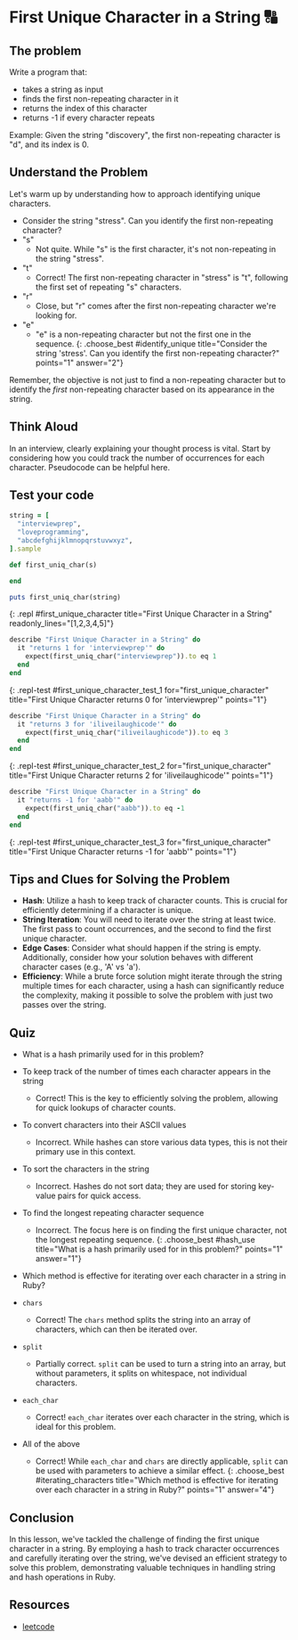 # First Unique Character in a String 🔠

## The problem
Write a program that:
- takes a string as input
- finds the first non-repeating character in it
- returns the index of this character
- returns -1 if every character repeats

Example: Given the string "discovery", the first non-repeating character is "d", and its index is 0.

## Understand the Problem
Let's warm up by understanding how to approach identifying unique characters.

- Consider the string "stress". Can you identify the first non-repeating character?
- "s"
  - Not quite. While "s" is the first character, it's not non-repeating in the string "stress".
- "t"
  - Correct! The first non-repeating character in "stress" is "t", following the first set of repeating "s" characters.
- "r"
  - Close, but "r" comes after the first non-repeating character we're looking for.
- "e"
  - "e" is a non-repeating character but not the first one in the sequence.
{: .choose_best #identify_unique title="Consider the string 'stress'. Can you identify the first non-repeating character?" points="1" answer="2"}

Remember, the objective is not just to find a non-repeating character but to identify the *first* non-repeating character based on its appearance in the string.

## Think Aloud
In an interview, clearly explaining your thought process is vital. Start by considering how you could track the number of occurrences for each character. Pseudocode can be helpful here.

## Test your code

```ruby
string = [
  "interviewprep",
  "loveprogramming",
  "abcdefghijklmnopqrstuvwxyz",
].sample

def first_uniq_char(s)

end

puts first_uniq_char(string)
```
{: .repl #first_unique_character title="First Unique Character in a String" readonly_lines="[1,2,3,4,5]"}

```ruby
describe "First Unique Character in a String" do
  it "returns 1 for 'interviewprep'" do
    expect(first_uniq_char("interviewprep")).to eq 1
  end
end
```
{: .repl-test #first_unique_character_test_1 for="first_unique_character" title="First Unique Character returns 0 for 'interviewprep'" points="1"}

```ruby
describe "First Unique Character in a String" do
  it "returns 3 for 'iliveilaughicode'" do
    expect(first_uniq_char("iliveilaughicode")).to eq 3
  end
end
```
{: .repl-test #first_unique_character_test_2 for="first_unique_character" title="First Unique Character returns 2 for 'iliveilaughicode'" points="1"}

```ruby
describe "First Unique Character in a String" do
  it "returns -1 for 'aabb'" do
    expect(first_uniq_char("aabb")).to eq -1
  end
end
```
{: .repl-test #first_unique_character_test_3 for="first_unique_character" title="First Unique Character returns -1 for 'aabb'" points="1"}

## Tips and Clues for Solving the Problem
- **Hash**: Utilize a hash to keep track of character counts. This is crucial for efficiently determining if a character is unique.
- **String Iteration**: You will need to iterate over the string at least twice. The first pass to count occurrences, and the second to find the first unique character.
- **Edge Cases**: Consider what should happen if the string is empty. Additionally, consider how your solution behaves with different character cases (e.g., 'A' vs 'a').
- **Efficiency**: While a brute force solution might iterate through the string multiple times for each character, using a hash can significantly reduce the complexity, making it possible to solve the problem with just two passes over the string.

## Quiz

- What is a hash primarily used for in this problem?
- To keep track of the number of times each character appears in the string
  - Correct! This is the key to efficiently solving the problem, allowing for quick lookups of character counts.
- To convert characters into their ASCII values
  - Incorrect. While hashes can store various data types, this is not their primary use in this context.
- To sort the characters in the string
  - Incorrect. Hashes do not sort data; they are used for storing key-value pairs for quick access.
- To find the longest repeating character sequence
  - Incorrect. The focus here is on finding the first unique character, not the longest repeating sequence.
{: .choose_best #hash_use title="What is a hash primarily used for in this problem?" points="1" answer="1"}

- Which method is effective for iterating over each character in a string in Ruby?
- `chars`
  - Correct! The `chars` method splits the string into an array of characters, which can then be iterated over.
- `split`
  - Partially correct. `split` can be used to turn a string into an array, but without parameters, it splits on whitespace, not individual characters.
- `each_char`
  - Correct! `each_char` iterates over each character in the string, which is ideal for this problem.
- All of the above
  - Correct! While `each_char` and `chars` are directly applicable, `split` can be used with parameters to achieve a similar effect.
{: .choose_best #iterating_characters title="Which method is effective for iterating over each character in a string in Ruby?" points="1" answer="4"}

## Conclusion
In this lesson, we've tackled the challenge of finding the first unique character in a string. By employing a hash to track character occurrences and carefully iterating over the string, we've devised an efficient strategy to solve this problem, demonstrating valuable techniques in handling string and hash operations in Ruby.

## Resources
- [leetcode](https://leetcode.com/problems/first-unique-character-in-a-string)
